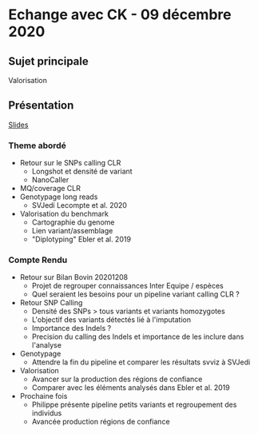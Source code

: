 # Echange avec CK - 09 décembre 2020

## Sujet principale

Valorisation

## Présentation

[Slides](https://docs.google.com/presentation/d/1XFb9vITdNYhGqm-59dAZ1Tl0d0xO4iDuq7WPqC821Lc/edit#slide=id.gb06b2e6ac5_0_367)

### Theme abordé

  - Retour sur le SNPs calling CLR
    - Longshot et densité de variant
    - NanoCaller
  - MQ/coverage CLR
  - Genotypage long reads
    - SVJedi Lecompte et al. 2020
  - Valorisation du benchmark
    - Cartographie du genome
    - Lien variant/assemblage
    - "Diplotyping" Ebler et al. 2019 

### Compte Rendu

  - Retour sur Bilan Bovin 20201208
    - Projet de regrouper connaissances Inter Equipe / espèces
    - Quel seraient les besoins pour un pipeline variant calling CLR ?
  - Retour SNP Calling
    - Densité des SNPs > tous variants et variants homozygotes
    - L'objectif des variants détectés lié à l'imputation
    - Importance des Indels ?
    - Precision du calling des Indels et importance de les inclure dans l'analyse
  - Genotypage
    - Attendre la fin du pipeline et comparer les résultats svviz à SVJedi
  - Valorisation
    - Avancer sur la production des régions de confiance
    - Comparer avec les éléments analysés dans Ebler et al. 2019
  - Prochaine fois
    - Philippe présente pipeline petits variants et regroupement des individus
    - Avancée production régions de confiance
